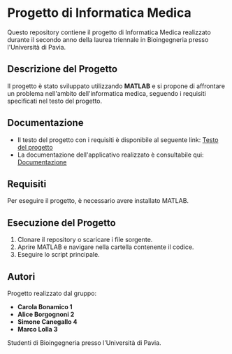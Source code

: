 # Progetto di Informatica Medica

Questo repository contiene il progetto di Informatica Medica realizzato durante il secondo anno della laurea triennale in Bioingegneria presso l'Università di Pavia.

## Descrizione del Progetto
Il progetto è stato sviluppato utilizzando **MATLAB** e si propone di affrontare un problema nell'ambito dell'informatica medica, seguendo i requisiti specificati nel testo del progetto.

## Documentazione
- Il testo del progetto con i requisiti è disponibile al seguente link: [Testo del progetto](https://github.com/carolabonamico/informatica_medica/blob/main/Testo%20Progetto%202021.pdf)
- La documentazione dell'applicativo realizzato è consultabile qui: [Documentazione](https://github.com/carolabonamico/informatica_medica/blob/main/File_aiuti/File_aiuti.pdf)

## Requisiti
Per eseguire il progetto, è necessario avere installato MATLAB.

## Esecuzione del Progetto
1. Clonare il repository o scaricare i file sorgente.
2. Aprire MATLAB e navigare nella cartella contenente il codice.
3. Eseguire lo script principale.

## Autori
Progetto realizzato dal gruppo:
- **Carola Bonamico 1**
- **Alice Borgognoni 2**
- **Simone Canegallo 4**
- **Marco Lolla 3**

Studenti di Bioingegneria presso l'Università di Pavia.
